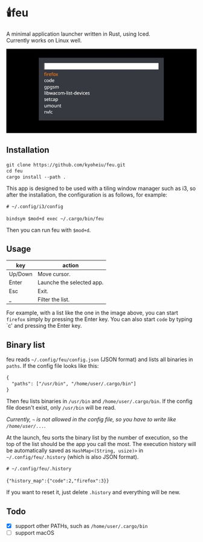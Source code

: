 # :candle:feu

A minimal application launcher written in Rust, using Iced.  
Currently works on Linux well.

![sample](https://github.com/kyoheiu/feu/blob/develop/screenshot/sample.jpg)

## Installation

```
git clone https://github.com/kyoheiu/feu.git
cd feu
cargo install --path .
```

This app is designed to be used with a tiling window manager such as i3, so after the installation, the configuration is as follows, for example:

```
# ~/.config/i3/config

bindsym $mod+d exec ~/.cargo/bin/feu
```

Then you can run feu with `$mod+d`.

## Usage

| key     | action                    |
| ------- | ------------------------- |
| Up/Down | Move cursor.              |
| Enter   | Launche the selected app. |
| Esc     | Exit.                     |
| \_      | Filter the list.          |

For example, with a list like the one in the image above, you can start `firefox` simply by pressing the Enter key. You can also start `code` by typing `c' and pressing the Enter key.

## Binary list

feu reads `~/.config/feu/config.json` (JSON format) and lists all binaries in `paths`. If the config file looks like this:

```
{
  "paths": ["/usr/bin", "/home/user/.cargo/bin"]
}
```

Then feu lists binaries in `/usr/bin` and `/home/user/.cargo/bin`. If the config file doesn't exist, only `/usr/bin` will be read.

_Currently, `~` is not allowed in the config file, so you have to write like `/home/user/...`._

At the launch, feu sorts the binary list by the number of execution, so the top of the list should be the app you call the most.
The execution history will be automatically saved as `HashMap<(String, usize)>` in `~/.config/feu/.history` (which is also JSON format).

```
# ~/.config/feu/.history

{"history_map":{"code":2,"firefox":3}}
```

If you want to reset it, just delete `.history` and everything will be new.

## Todo

- [x] support other PATHs, such as `/home/user/.cargo/bin`
- [ ] support macOS
